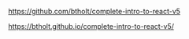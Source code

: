 https://github.com/btholt/complete-intro-to-react-v5

https://btholt.github.io/complete-intro-to-react-v5/